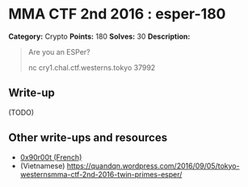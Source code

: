 # MMA CTF 2nd 2016 : esper-180

**Category:** Crypto
**Points:** 180
**Solves:** 30
**Description:**

> Are you an ESPer?
>
>
> nc cry1.chal.ctf.westerns.tokyo 37992


## Write-up

(TODO)

## Other write-ups and resources

* [0x90r00t (French)](https://0x90r00t.com/fr/2016/09/08/mma-ctf-2016-crypto-180-esper-write-up/)
* (Vietnamese) https://quandqn.wordpress.com/2016/09/05/tokyo-westernsmma-ctf-2nd-2016-twin-primes-esper/
